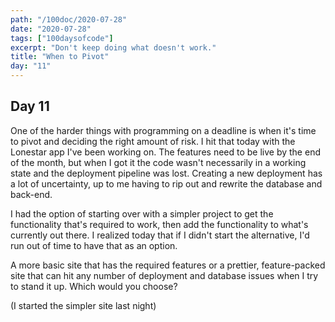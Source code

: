 ```yaml
---
path: "/100doc/2020-07-28"
date: "2020-07-28"
tags: ["100daysofcode"]
excerpt: "Don't keep doing what doesn't work."
title: "When to Pivot"
day: "11"
---
```


## Day 11

One of the harder things with programming on a deadline is when it's time to pivot and deciding the right amount of risk. I hit that today with the Lonestar app I've been working on. The features need to be live by the end of the month, but when I got it the code wasn't necessarily in a working state and the deployment pipeline was lost. Creating a new deployment has a lot of uncertainty, up to me having to rip out and rewrite the database and back-end.

I had the option of starting over with a simpler project to get the functionality that's required to work, then add the functionality to what's currently out there. I realized today that if I didn't start the alternative, I'd run out of time to have that as an option.

A more basic site that has the required features or a prettier, feature-packed site that can hit any number of deployment and database issues when I try to stand it up. Which would you choose?

(I started the simpler site last night)
